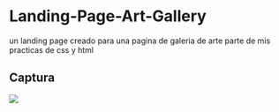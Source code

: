 # Landing-Page-Art-Gallery

un landing page creado para una pagina de galeria de arte parte de mis practicas de css y html

## Captura
![](https://i.imgur.com/zz0BZn2.jpg) 


